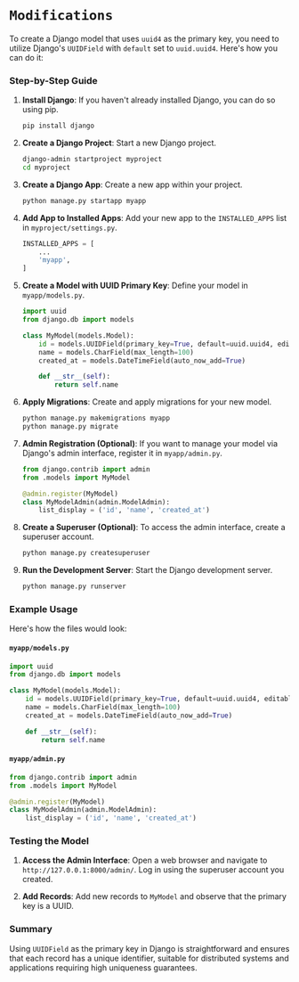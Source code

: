 # `Modifications`

To create a Django model that uses `uuid4` as the primary key, you need to utilize Django's `UUIDField` with `default` set to `uuid.uuid4`. Here's how you can do it:

### Step-by-Step Guide

1. **Install Django**: If you haven't already installed Django, you can do so using pip.

    ```bash
    pip install django
    ```

2. **Create a Django Project**: Start a new Django project.

    ```bash
    django-admin startproject myproject
    cd myproject
    ```

3. **Create a Django App**: Create a new app within your project.

    ```bash
    python manage.py startapp myapp
    ```

4. **Add App to Installed Apps**: Add your new app to the `INSTALLED_APPS` list in `myproject/settings.py`.

    ```python
    INSTALLED_APPS = [
        ...
        'myapp',
    ]
    ```

5. **Create a Model with UUID Primary Key**: Define your model in `myapp/models.py`.

    ```python
    import uuid
    from django.db import models

    class MyModel(models.Model):
        id = models.UUIDField(primary_key=True, default=uuid.uuid4, editable=False)
        name = models.CharField(max_length=100)
        created_at = models.DateTimeField(auto_now_add=True)

        def __str__(self):
            return self.name
    ```

6. **Apply Migrations**: Create and apply migrations for your new model.

    ```bash
    python manage.py makemigrations myapp
    python manage.py migrate
    ```

7. **Admin Registration (Optional)**: If you want to manage your model via Django's admin interface, register it in `myapp/admin.py`.

    ```python
    from django.contrib import admin
    from .models import MyModel

    @admin.register(MyModel)
    class MyModelAdmin(admin.ModelAdmin):
        list_display = ('id', 'name', 'created_at')
    ```

8. **Create a Superuser (Optional)**: To access the admin interface, create a superuser account.

    ```bash
    python manage.py createsuperuser
    ```

9. **Run the Development Server**: Start the Django development server.

    ```bash
    python manage.py runserver
    ```

### Example Usage

Here's how the files would look:

#### `myapp/models.py`

```python
import uuid
from django.db import models

class MyModel(models.Model):
    id = models.UUIDField(primary_key=True, default=uuid.uuid4, editable=False)
    name = models.CharField(max_length=100)
    created_at = models.DateTimeField(auto_now_add=True)

    def __str__(self):
        return self.name
```

#### `myapp/admin.py`

```python
from django.contrib import admin
from .models import MyModel

@admin.register(MyModel)
class MyModelAdmin(admin.ModelAdmin):
    list_display = ('id', 'name', 'created_at')
```

### Testing the Model

1. **Access the Admin Interface**: Open a web browser and navigate to `http://127.0.0.1:8000/admin/`. Log in using the superuser account you created.

2. **Add Records**: Add new records to `MyModel` and observe that the primary key is a UUID.

### Summary

Using `UUIDField` as the primary key in Django is straightforward and ensures that each record has a unique identifier, suitable for distributed systems and applications requiring high uniqueness guarantees.
